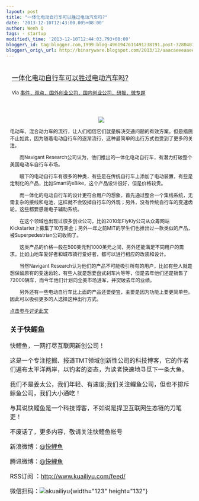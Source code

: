 ```yaml
--- 
layout: post 
title: "一体化电动自行车可以胜过电动汽车吗?" 
date: '2013-12-10T12:43:00.005+08:00' 
author: Wenh Q
tags: - startup
modified\_time: '2013-12-10T12:44:03.793+08:00' 
blogger\_id: tag:blogger.com,1999:blog-4961947611491238191.post-3280407136888701975
blogger\_orig\_url: http://binaryware.blogspot.com/2013/12/aaacaeeeaaeecaea.html
---
```

<div style="margin: 10px; padding: 5px;">

<div style="font-size: 18px;">

[一体化电动自行车可以胜过电动汽车吗?](http://www.kuailiyu.com/article/6501.html)

</div>

<div style="font-size: 13px;">

Via
[事件，观点，国外创业公司，国内创业公司，研报，微专题](http://www.kuailiyu.com/)

</div>

</div>

<div style="font-size: 13px; padding: 15px 0 10px 10px;">

<div style="text-align: center;">

![](http://www.kuailiyu.com/uploadfile/2013/1209/20131209112058702.jpg)

</div>

电动车、混合动力车的流行，让人们相信它们就是解决交通问题的有效方案。但是措施不止如此，因为随着电动自行车的逐渐流行，这种最简单的出行方式也受到了更多的关注。

　　而Navigant
Research公司认为，他们推出的一体化电动自行车，有潜力打破整个美国电动车自行车市场。

　　眼下的电动自行车有很多的种类，有些是在传统自行车上添加了电动装置，有些是定制化的产品，比如Smart的eBike，这个产品设计很好，但是价格较贵。

　　而一体化的电动自行车的设计更符合用户的想象，首先通过整合一个集线系统，无需复杂的接线和电池，这样就不会毁掉自行车的外观；另外，没有传统自行车的变速齿轮，这些都要感谢电子辅助系统。

　　在这个领域也出现过很多创业公司，比如2010年FlyKly公司从众筹网站Kickstarter上募集了10万美金；另外一年之前MIT的学生们也推出过一款类似的产品，被Superpedestrian公司收购了。

　　这类产品的价格一般在500美元到1000美元之间，另外还能满足不同用户的需求，比如山地车爱好者和城市骑行爱好者，都可以进行相应的改装和设计。

　　当然Navigant
Research认为他们的产品不可能吸引所有的用户，比如有些人就是想保留原有的变速齿轮，有些人就是想要盘式刹车片等等，但是去年他们还是销售了72000辆车，而今年他们计划向全美市场进军，并突破去年的业绩。

　　另外还有一些电动自行车比上面的产品还要便宜，主要是因为功能上要更简单些。因此可以吸引更多的人选择这种出行方式。

[点击参与讨论此文](http://www.kuailiyu.com/article/6501.html?utm_source=articletail&utm_medium=RSS#comments)

<div style="font-size: 16px;">

### **关于快鲤鱼**

快鲤鱼，一网打尽互联网新创公司！

这是一个专注挖掘、报道TMT领域创新性公司的科技博客，它的作者们遍布太平洋两岸，以钓者的姿态，为读者快速地寻觅下一条大鱼。

我们不是姜太公，我们年轻、有速度;我们关注鲤鱼公司，但也不排斥鲸鱼公司，我们大小通吃！

与其说快鲤鱼是一个科技博客，不如说是捍卫互联网生态链的刀笔吏！

<div>

不废话了，更多内容，敬请关注快鲤鱼帐号

新浪微博：[@快鲤鱼](http://weibo.com/p/1002062696344613/mblog)

腾讯微博：[@快鲤鱼](http://t.qq.com/kuailiyucyzone)

RSS订阅 ：<http://www.kuailiyu.com/feed/>

微信扫码：![akuailiyu](http://tpl6.kuailiyu.com/templates/white/images/weixin.jpg){width="123"
height="132"}

</div>

</div>

</div>
